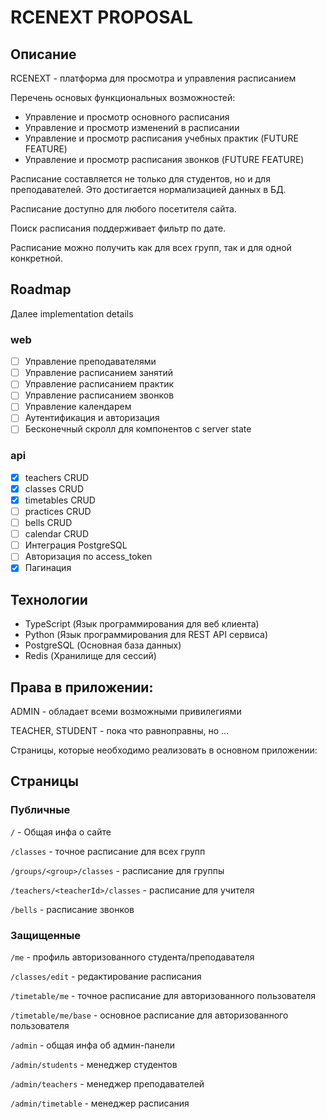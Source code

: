 # RCENEXT PROPOSAL

## Описание

RCENEXT - платформа для просмотра и управления расписанием

Перечень основых функциональных возможностей:

- Управление и просмотр основного расписания
- Управление и просмотр изменений в расписании
- Управление и просмотр расписания учебных практик (FUTURE FEATURE)
- Управление и просмотр расписания звонков (FUTURE FEATURE)

Расписание составляется не только для студентов, но и для преподавателей. Это достигается нормализацией данных в БД.

Расписание доступно для любого посетителя сайта.

Поиск расписания поддерживает фильтр по дате.

Расписание можно получить как для всех групп, так и для одной конкретной.

## Roadmap

Далее implementation details

### web

- [ ] Управление преподавателями
- [ ] Управление расписанием занятий
- [ ] Управление расписанием практик
- [ ] Управление расписанием звонков
- [ ] Управление календарем
- [ ] Аутентификация и авторизация
- [ ] Бесконечный скролл для компонентов с server state

### api

- [x] teachers CRUD
- [x] classes CRUD
- [x] timetables CRUD
- [ ] practices CRUD
- [ ] bells CRUD
- [ ] calendar CRUD
- [ ] Интеграция PostgreSQL
- [ ] Авторизация по access_token
- [x] Пагинация

## Технологии

- TypeScript (Язык программирования для веб клиента)
- Python (Язык программирования для REST API сервиса)
- PostgreSQL (Основная база данных)
- Redis (Хранилище для сессий)

## Права в приложении:

ADMIN - обладает всеми возможными привилегиями

TEACHER, STUDENT - пока что равноправны, но ...

Страницы, которые необходимо реализовать в основном приложении:

## Страницы

### Публичные

`/` - Общая инфа о сайте

`/classes` - точное расписание для всех групп

`/groups/<group>/classes` - расписание для группы

`/teachers/<teacherId>/classes` - расписание для учителя

`/bells` - расписание звонков

### Защищенные

`/me` - профиль авторизованного студента/преподавателя

`/classes/edit` - редактирование расписания

`/timetable/me` - точное расписание для авторизованного пользователя

`/timetable/me/base` - основное расписание для авторизованного пользователя

`/admin` - общая инфа об админ-панели

`/admin/students` - менеджер студентов

`/admin/teachers` - менеджер преподавателей

`/admin/timetable` - менеджер расписания
